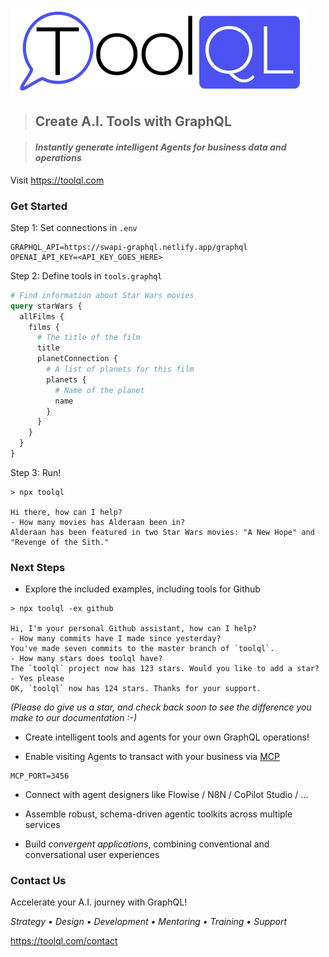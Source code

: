 ![](./res/toolql-logo-close.png)



> ## Create A.I. Tools with GraphQL

> #### *Instantly generate intelligent Agents for business data and operations*

Visit https://toolql.com



### Get Started

Step 1: Set connections in `.env`

```properties
GRAPHQL_API=https://swapi-graphql.netlify.app/graphql
OPENAI_API_KEY=<API_KEY_GOES_HERE>
```

Step 2: Define tools in `tools.graphql`

```graphql
# Find information about Star Wars movies
query starWars {
  allFilms {
    films {
      # The title of the film
      title
      planetConnection {
        # A list of planets for this film
        planets {
          # Name of the planet
          name
        }
      }
    }
  }
}
```


Step 3: Run!

```
> npx toolql

Hi there, how can I help?
- How many movies has Alderaan been in?
Alderaan has been featured in two Star Wars movies: "A New Hope" and "Revenge of the Sith."

```



### Next Steps

* Explore the included examples, including tools for Github

```
> npx toolql -ex github

Hi, I'm your personal Github assistant, how can I help?
- How many commits have I made since yesterday?
You've made seven commits to the master branch of `toolql`.
- How many stars does toolql have?
The `toolql` project now has 123 stars. Would you like to add a star?
- Yes please
OK, `toolql` now has 124 stars. Thanks for your support.
```

*(Please do give us a star, and check back soon to see the difference you make to our documentation :-)*

* Create intelligent tools and agents for your own GraphQL operations!

* Enable visiting Agents to transact with your business via [MCP](https://docs.anthropic.com/en/docs/agents-and-tools/mcp)

```properties
MCP_PORT=3456
```

* Connect with agent designers like Flowise / N8N / CoPilot Studio / ...

* Assemble robust, schema-driven agentic toolkits across multiple services

* Build *convergent applications*, combining conventional and conversational user experiences



### Contact Us

Accelerate your A.I. journey with GraphQL!

*Strategy • Design • Development • Mentoring • Training • Support*

https://toolql.com/contact
